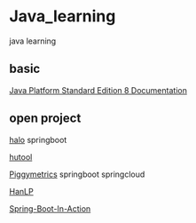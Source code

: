 # Java_learning
java learning
## basic
[Java Platform Standard Edition 8 Documentation](https://docs.oracle.com/javase/8/docs/)
## open project
[halo](https://github.com/halo-dev/halo) springboot

[hutool](https://github.com/looly/hutool)

[Piggymetrics](https://github.com/sqshq/piggymetrics) springboot springcloud

[HanLP](https://github.com/hankcs/HanLP)

[Spring-Boot-In-Action](https://github.com/hansonwang99/Spring-Boot-In-Action)

